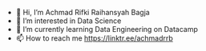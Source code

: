 - 👋 Hi, I’m Achmad Rifki Raihansyah Bagja
- 👀 I’m interested in Data Science
- 🌱 I’m currently learning Data Engineering on Datacamp
- 📫 How to reach me https://linktr.ee/achmadrrb

<!---
achmadrrb/achmadrrb is a ✨ special ✨ repository because its `README.md` (this file) appears on your GitHub profile.
You can click the Preview link to take a look at your changes.
--->
